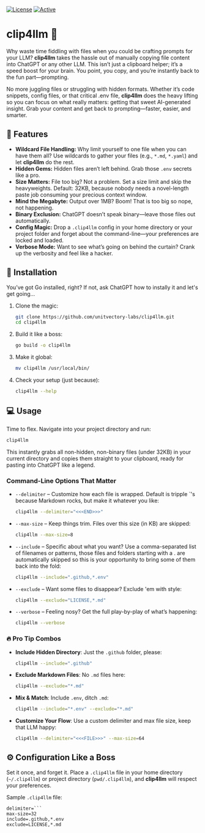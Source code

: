 [![License](https://img.shields.io/badge/license-MIT-blue)](https://opensource.org/licenses/MIT) [![Active](https://img.shields.io/badge/Status-Active-green)](https://unitvectory-labs.github.io/uvy-labs-guide/bestpractices/status/#active)

# clip4llm 🚀

Why waste time fiddling with files when you could be crafting prompts for your LLM? **clip4llm** takes the hassle out of manually copying file content into ChatGPT or any other LLM. This isn’t just a clipboard helper; it’s a speed boost for your brain. You point, you copy, and you’re instantly back to the fun part—prompting.

No more juggling files or struggling with hidden formats. Whether it’s code snippets, config files, or that critical .env file, **clip4llm** does the heavy lifting so you can focus on what really matters: getting that sweet AI-generated insight. Grab your content and get back to prompting—faster, easier, and smarter.

## 🌟 Features

- **Wildcard File Handling:** Why limit yourself to one file when you can have them all? Use wildcards to gather your files (e.g., `*.md`, `*.yaml`) and let **clip4llm** do the rest.
- **Hidden Gems:** Hidden files aren’t left behind. Grab those `.env` secrets like a pro.
- **Size Matters:** File too big? Not a problem. Set a size limit and skip the heavyweights. Default: 32KB, because nobody needs a novel-length paste job consuming your precious context window.
- **Mind the Megabyte:** Output over 1MB? Boom! That is too big so nope, not happening.
- **Binary Exclusion:** ChatGPT doesn’t speak binary—leave those files out automatically.
- **Config Magic:** Drop a `.clip4llm` config in your home directory or your project folder and forget about the command-line—your preferences are locked and loaded.
- **Verbose Mode:** Want to see what’s going on behind the curtain? Crank up the verbosity and feel like a hacker.

## 🔧 Installation

You’ve got Go installed, right? If not, ask ChatGPT how to instally it and let's get going...

1. Clone the magic:

   ```bash
   git clone https://github.com/unitvectory-labs/clip4llm.git
   cd clip4llm
   ```

2. Build it like a boss:

   ```bash
   go build -o clip4llm
   ```

3. Make it global:

   ```bash
   mv clip4llm /usr/local/bin/
   ```

4. Check your setup (just because):

   ```bash
   clip4llm --help
   ```

## 💻 Usage

Time to flex. Navigate into your project directory and run:

```bash
clip4llm
```

This instantly grabs all non-hidden, non-binary files (under 32KB) in your current directory and copies them straight to your clipboard, ready for pasting into ChatGPT like a legend.

### Command-Line Options That Matter

- `--delimiter` – Customize how each file is wrapped. Default is tripple `'s because Markdown rocks, but make it whatever you like:

  ```bash
  clip4llm --delimiter="<<<END>>>"
  ```

- `--max-size` – Keep things trim. Files over this size (in KB) are skipped:

  ```bash
  clip4llm --max-size=8
  ```

- `--include` – Specific about what you want? Use a comma-separated list of filenames or patterns, those files and folders starting with a . are automatically skipped so this is your opportunity to bring some of them back into the fold:

  ```bash
  clip4llm --include=".github,*.env"
  ```

- `--exclude` – Want some files to disappear? Exclude 'em with style:

  ```bash
  clip4llm --exclude="LICENSE,*.md"
  ```

- `--verbose` – Feeling nosy? Get the full play-by-play of what’s happening:

  ```bash
  clip4llm --verbose
  ```

### 🔥 Pro Tip Combos

- **Include Hidden Directory**: Just the `.github` folder, please:

  ```bash
  clip4llm --include=".github"
  ```

- **Exclude Markdown Files**: No `.md` files here:

  ```bash
  clip4llm --exclude="*.md"
  ```

- **Mix & Match**: Include `.env`, ditch `.md`:

  ```bash
  clip4llm --include="*.env" --exclude="*.md"
  ```

- **Customize Your Flow**: Use a custom delimiter and max file size, keep that LLM happy:

  ```bash
  clip4llm --delimiter="<<<FILE>>>" --max-size=64
  ```

## ⚙️ Configuration Like a Boss

Set it once, and forget it. Place a `.clip4llm` file in your home directory (`~/.clip4llm`) or project directory (`pwd/.clip4llm`), and **clip4llm** will respect your preferences.

Sample `.clip4llm` file:

```properties
delimiter=```
max-size=32
include=.github,*.env
exclude=LICENSE,*.md
```
